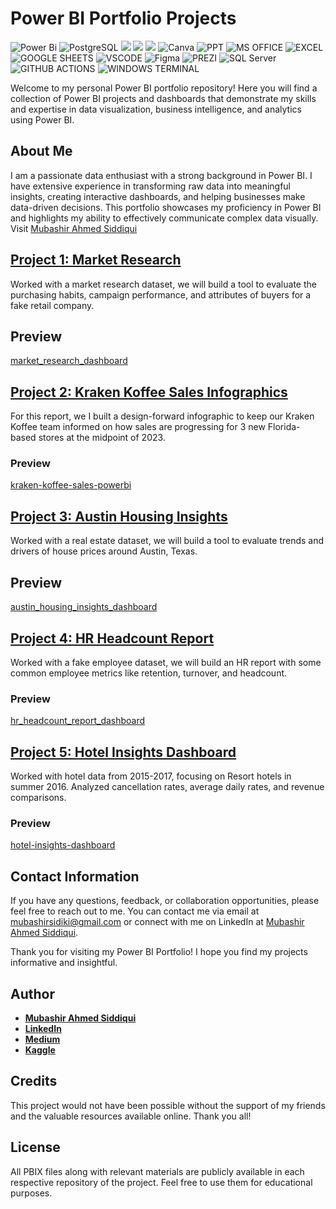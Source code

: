 # Power BI Portfolio Projects
![Power Bi](https://img.shields.io/badge/power_bi-F2C811?style=for-the-badge&logo=powerbi&logoColor=black)
![PostgreSQL](https://img.shields.io/badge/PostgreSQL-316192?style=for-the-badge&logo=postgresql&logoColor=white)
![](https://img.shields.io/badge/MySQL-00000F?style=for-the-badge&logo=mysql&logoColor=white)
![](https://img.shields.io/badge/SQLite-07405E?style=for-the-badge&logo=sqlite&logoColor=white)
![](https://img.shields.io/badge/Tableau-E97627?style=for-the-badge&logo=Tableau&logoColor=white)
![Canva](https://img.shields.io/badge/Canva-%2300C4CC.svg?style=for-the-badge&logo=Canva&logoColor=white)
![PPT](https://img.shields.io/badge/Microsoft_PowerPoint-B7472A?style=for-the-badge&logo=microsoft-powerpoint&logoColor=white)
![MS OFFICE](https://img.shields.io/badge/Microsoft_Office-D83B01?style=for-the-badge&logo=microsoft-office&logoColor=white)
![EXCEL](https://img.shields.io/badge/Microsoft_Excel-217346?style=for-the-badge&logo=microsoft-excel&logoColor=white)
![GOOGLE SHEETS](https://img.shields.io/badge/Google%20Sheets-34A853?style=for-the-badge&logo=google-sheets&logoColor=white)
![VSCODE](https://img.shields.io/badge/VSCode-0078D4?style=for-the-badge&logo=visual%20studio%20code&logoColor=white)
![Figma](https://img.shields.io/badge/Figma-F24E1E?style=for-the-badge&logo=figma&logoColor=white)
![PREZI](https://img.shields.io/badge/Prezi-3181FF?style=for-the-badge&logo=prezi&logoColor=white)
![SQL Server](https://img.shields.io/badge/Microsoft_SQL_Server-CC2927?style=for-the-badge&logo=microsoft-sql-server&logoColor=white)
![GITHUB ACTIONS](https://img.shields.io/badge/Github%20Actions-282a2e?style=for-the-badge&logo=githubactions&logoColor=367cfe)
![WINDOWS TERMINAL](https://img.shields.io/badge/windows%20terminal-4D4D4D?style=for-the-badge&logo=windows%20terminal&logoColor=white)


Welcome to my personal Power BI portfolio repository! Here you will find a collection of Power BI projects and dashboards that demonstrate my skills and expertise in data visualization, business intelligence, and analytics using Power BI.

## About Me
I am a passionate data enthusiast with a strong background in Power BI. I have extensive experience in transforming raw data into meaningful insights, creating interactive dashboards, and helping businesses make data-driven decisions. This portfolio showcases my proficiency in Power BI and highlights my ability to effectively communicate complex data visually. Visit [Mubashir Ahmed Siddiqui](https://www.github.com/mubashirsidiki)

## [Project 1: Market Research](https://github.com/mubashirsidiki/marketmindz-research-powerbi)

Worked with a market research dataset, we will build a tool to evaluate the purchasing habits, campaign performance, and attributes of buyers for a fake retail company.

## Preview

[market_research_dashboard](https://github.com/user-attachments/assets/5c81dba4-804e-4c8f-9b20-ac46bb2c7b3c)


## [Project 2: Kraken Koffee Sales Infographics](https://github.com/mubashirsidiki/kraken-koffee-sales-powerbi)


For this report, we I built a design-forward infographic to keep our Kraken Koffee team informed on how sales are progressing for 3 new Florida-based stores at the midpoint of 2023.

### Preview
[kraken-koffee-sales-powerbi](https://github.com/user-attachments/assets/1a41a7bc-f200-4b01-b8ec-a975ab554e28)


## [Project 3: Austin Housing Insights](https://github.com/mubashirsidiki/austin-housing-insights-powerbi)

Worked with a real estate dataset, we will build a tool to evaluate trends and drivers of house prices around Austin, Texas.

## Preview

[austin_housing_insights_dashboard](https://github.com/user-attachments/assets/cb8c98fb-bfa0-4c51-bbaf-c1045328d8a0)


## [Project 4: HR Headcount Report](https://github.com/mubashirsidiki/hr-headcount-report-powerbi)

Worked with a fake employee dataset, we will build an HR report with some common employee metrics like retention, turnover, and headcount.

### Preview

[hr_headcount_report_dashboard](https://github.com/user-attachments/assets/afbdf9ce-014b-4213-b566-aadd68f53ffb)


## [Project 5: Hotel Insights Dashboard](https://github.com/mubashirsidiki/hotel-insights-dashboard-powerbi)

Worked with hotel data from 2015-2017, focusing on Resort hotels in summer 2016. Analyzed cancellation rates, average daily rates, and revenue comparisons.

### Preview

[hotel-insights-dashboard](https://github.com/user-attachments/assets/3b8d62ed-481d-49f0-bc1a-da6ee070bf49)


## Contact Information

If you have any questions, feedback, or collaboration opportunities, please feel free to reach out to me. You can contact me via email at [mubashirsidiki@gmail.com](mailto:mubashirsidiki@gmail.com) or connect with me on LinkedIn at [Mubashir Ahmed Siddiqui](https://www.linkedin.com/in/mubashirsidiki/).

Thank you for visiting my Power BI Portfolio! I hope you find my projects informative and insightful.


## Author
- [<ins><b>Mubashir Ahmed Siddiqui</b></ins>](https://www.github.com/mubashirsidiki)
- <b>[LinkedIn](https://www.linkedin.com/in/mubashirsidiki/)</b>
- <b>[Medium](https://medium.com/@mubashirsidiki)</b> 
- <b>[Kaggle](https://www.kaggle.com/mubashirsidiki)</b> 

## Credits
This project would not have been possible without the support of my friends and the valuable resources available online. Thank you all!
  
## License
All PBIX files along with relevant materials are publicly available in each respective repository of the project. Feel free to use them for educational purposes.
